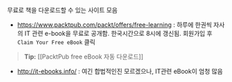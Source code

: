 무료로 책을 다운로드할 수 있는 사이트 모음

* https://www.packtpub.com/packt/offers/free-learning : 하루에 한권씩 자사의 IT 관련 e-book을 무료로 공개함. 한국시간으로 8시에 갱신됨.
회원가입 후 `Claim Your Free eBook` 클릭
> **Tip:** [[PacktPub free eBook 자동 다운로드]]

* http://it-ebooks.info/ : 여긴 합법적인진 모르겠으나, IT관련 eBook이 엄청 많음